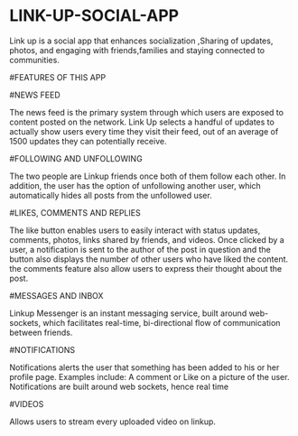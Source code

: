 # LINK-UP-SOCIAL-APP
Link up is a social  app that enhances socialization ,Sharing of updates, photos, and engaging with friends,families and staying connected to communities.

#FEATURES OF THIS APP


#NEWS FEED


The news feed is the primary system through which users are exposed to content posted on the network. Link Up selects a handful of updates to actually show users every time they visit their feed, out of an average of 1500 updates they can potentially receive.

#FOLLOWING AND UNFOLLOWING


The two people are Linkup friends once both of them follow each other. In addition, the user has the option of unfollowing another user, which automatically hides all posts from the unfollowed user. 

#LIKES, COMMENTS AND REPLIES


The like button enables users to easily interact with status updates, comments, photos, links shared by friends, and videos. Once clicked by a user, a notification is sent to the author of the post in question and the button also displays the number of other users who have liked the content. the comments feature also allow users to express their thought about the post. 

#MESSAGES AND INBOX


Linkup Messenger is an instant messaging service, built around web-sockets, which facilitates real-time, bi-directional flow of communication between friends. 


#NOTIFICATIONS


Notifications alerts the user that something has been added to his or her profile page.  Examples include: A comment or Like on a picture of the user.
Notifications are built around web sockets, hence real time

#VIDEOS


Allows users to stream every uploaded video on linkup. 

